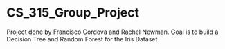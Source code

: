# CS_315_Group_Project
Project done by Francisco Cordova and Rachel Newman. Goal is to build a Decision Tree and Random Forest for the Iris Dataset
